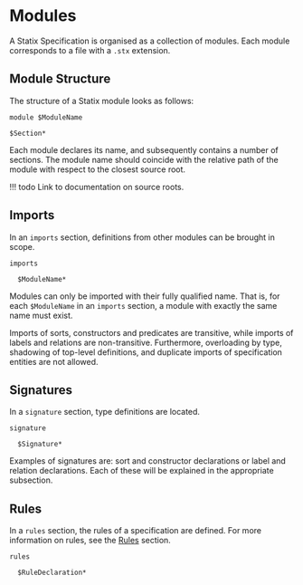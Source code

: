 # Modules

A Statix Specification is organised as a collection of modules. Each module
corresponds to a file with a `.stx` extension.

## Module Structure

The structure of a Statix module looks as follows:

```statix
module $ModuleName

$Section*
```

Each module declares its name, and subsequently contains a number of sections.
The module name should coincide with the relative path of the module with respect
to the closest source root.

!!! todo
    Link to documentation on source roots.

## Imports

In an `imports` section, definitions from other modules can be brought in scope.

```statix
imports

  $ModuleName*
```

Modules can only be imported with their fully qualified name. That is, for each
`$ModuleName` in an `imports` section, a module with exactly the same name must exist.

Imports of sorts, constructors and predicates are transitive, while imports of
labels and relations are non-transitive. Furthermore, overloading by type,
shadowing of top-level definitions, and duplicate imports of specification
entities are not allowed.

## Signatures

In a `signature` section, type definitions are located.

```statix
signature

  $Signature*
```

Examples of signatures are: sort and constructor declarations or label and relation
declarations. Each of these will be explained in the appropriate subsection.

## Rules

In a `rules` section, the rules of a specification are defined. For more
information on rules, see the [Rules](../rules) section.

```statix
rules

  $RuleDeclaration*
```

